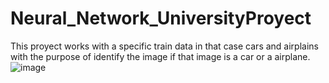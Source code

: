 # Neural_Network_UniversityProyect
This proyect works with a specific train data in that case cars and airplains with the purpose of identify the image if that image is a car or a airplane.
![image](https://github.com/user-attachments/assets/77b438d7-1e2a-498f-89f0-8cbc0f633089)
